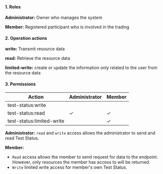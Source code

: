 #### 1. Roles

**Administrator:** Owner who manages the system

**Member:** Registered participant who is involved in the trading

#### 2. Operation actions

**write:** Transmit resource data

**read:** Retrieve the resource data

**limited-write:** create or update the information only related to the user from the resource data

#### 3. Permissions


|      Action                      | Administrator       | Member            |
|----------------------------------|---------------------|-------------------|
| test-status:write  |                    |                 |
| test-status:read   | ✓                   | ✓                |
| test-status:limited-write  |                    | ✓                |

**Administrator:** `read` and `write` access allows the administrator to send and read Test Status.

**Member:** 
- `Read` access allows the member to send request for data to the endpoint. However, only resources the member has access to will be returned. 
- `Write` limited write access for member's own Test Status.